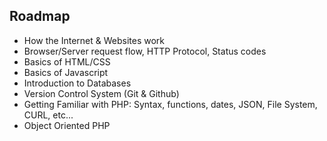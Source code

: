 ## Roadmap

- How the Internet & Websites work
- Browser/Server request flow, HTTP Protocol, Status codes
- Basics of HTML/CSS
- Basics of Javascript
- Introduction to Databases
- Version Control System (Git & Github)
- Getting Familiar with PHP: Syntax, functions, dates, JSON, File System, CURL, etc...
- Object Oriented PHP




